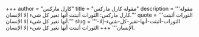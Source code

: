 +++
author = "كارل ماركس"
title = "مقولة كارل ماركس"
description = '''مقولة كارل ماركس: الثورات أثبتت أنها تغير كل شيء إلا الإنسان.'''
quote = '''الثورات أثبتت أنها تغير كل شيء إلا الإنسان.'''
slug = '''الثورات-أثبتت-أنها-تغير-كل-شيء-إلا-الإنسان'''
+++
الثورات أثبتت أنها تغير كل شيء إلا الإنسان.
